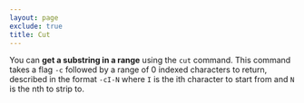```yaml
---
layout: page
exclude: true
title: Cut
---
```


You can **get a substring in a range** using the `cut` command. This command takes a flag `-c` followed by a range of 0 indexed characters to return, described in the format `-cI-N` where `I` is the ith character to start from and `N` is the nth to strip to.
```bash

```

<!--stackedit_data:
eyJoaXN0b3J5IjpbLTExNzE0NzYxMSwtMTg3NTY5NzkwMl19
-->